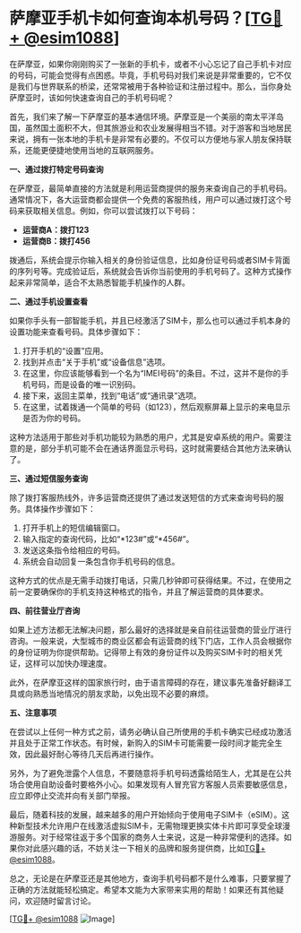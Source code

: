 # 萨摩亚手机卡如何查询本机号码？[[TG💪+ @esim1088](https://t.me/s/esim1088)]

在萨摩亚，如果你刚刚购买了一张新的手机卡，或者不小心忘记了自己手机卡对应的号码，可能会觉得有点困惑。毕竟，手机号码对我们来说是非常重要的，它不仅是我们与世界联系的桥梁，还常常被用于各种验证和注册过程中。那么，当你身处萨摩亚时，该如何快速查询自己的手机号码呢？

首先，我们来了解一下萨摩亚的基本通信环境。萨摩亚是一个美丽的南太平洋岛国，虽然国土面积不大，但其旅游业和农业发展得相当不错。对于游客和当地居民来说，拥有一张本地的手机卡是非常有必要的。不仅可以方便地与家人朋友保持联系，还能更便捷地使用当地的互联网服务。

**一、通过拨打特定号码查询**

在萨摩亚，最简单直接的方法就是利用运营商提供的服务来查询自己的手机号码。通常情况下，各大运营商都会提供一个免费的客服热线，用户可以通过拨打这个号码来获取相关信息。例如，你可以尝试拨打以下号码：

- **运营商A：拨打123**
- **运营商B：拨打456**

拨通后，系统会提示你输入相关的身份验证信息，比如身份证号码或者SIM卡背面的序列号等。完成验证后，系统就会告诉你当前使用的手机号码了。这种方式操作起来非常简单，适合不太熟悉智能手机操作的人群。

**二、通过手机设置查看**

如果你手头有一部智能手机，并且已经激活了SIM卡，那么也可以通过手机本身的设置功能来查看号码。具体步骤如下：

1. 打开手机的“设置”应用。
2. 找到并点击“关于手机”或“设备信息”选项。
3. 在这里，你应该能够看到一个名为“IMEI号码”的条目。不过，这并不是你的手机号码，而是设备的唯一识别码。
4. 接下来，返回主菜单，找到“电话”或“通讯录”选项。
5. 在这里，试着拨通一个简单的号码（如123），然后观察屏幕上显示的来电显示是否为你的号码。

这种方法适用于那些对手机功能较为熟悉的用户，尤其是安卓系统的用户。需要注意的是，部分手机可能不会在通话界面显示号码，这时就需要结合其他方法来确认了。

**三、通过短信服务查询**

除了拨打客服热线外，许多运营商还提供了通过发送短信的方式来查询号码的服务。具体操作步骤如下：

1. 打开手机上的短信编辑窗口。
2. 输入指定的查询代码，比如“*123#”或“*456#”。
3. 发送这条指令给相应的号码。
4. 系统会自动回复一条包含你手机号码的信息。

这种方式的优点是无需手动拨打电话，只需几秒钟即可获得结果。不过，在使用之前一定要确保你的手机支持这种格式的指令，并且了解运营商的具体要求。

**四、前往营业厅咨询**

如果上述方法都无法解决问题，那么最好的选择就是亲自前往运营商的营业厅进行咨询。一般来说，大型城市的商业区都会有运营商的线下门店，工作人员会根据你的身份证明为你提供帮助。记得带上有效的身份证件以及购买SIM卡时的相关凭证，这样可以加快办理速度。

此外，在萨摩亚这样的国家旅行时，由于语言障碍的存在，建议事先准备好翻译工具或向熟悉当地情况的朋友求助，以免出现不必要的麻烦。

**五、注意事项**

在尝试以上任何一种方式之前，请务必确认自己所使用的手机卡确实已经成功激活并且处于正常工作状态。有时候，新购入的SIM卡可能需要一段时间才能完全生效，因此最好耐心等待几天后再进行操作。

另外，为了避免泄露个人信息，不要随意将手机号码透露给陌生人，尤其是在公共场合使用自助设备时要格外小心。如果发现有人冒充官方客服人员索要敏感信息，应立即停止交流并向有关部门举报。

最后，随着科技的发展，越来越多的用户开始倾向于使用电子SIM卡（eSIM）。这种新型技术允许用户在线激活虚拟SIM卡，无需物理更换实体卡片即可享受全球漫游服务。对于经常往返于多个国家的商务人士来说，这是一种非常便利的选择。如果你对此感兴趣的话，不妨关注一下相关的品牌和服务提供商，比如[TG💪+ @esim1088](https://t.me/s/esim1088)。

总之，无论是在萨摩亚还是其他地方，查询手机号码都不是什么难事，只要掌握了正确的方法就能轻松搞定。希望本文能为大家带来实用的帮助！如果还有其他疑问，欢迎随时留言讨论。

[[TG💪+ @esim1088](https://t.me/s/esim1088) ![Image](https://i.postimg.cc/4NQfJmqS/Snipaste-2025-05-13-00-14-12.png)]